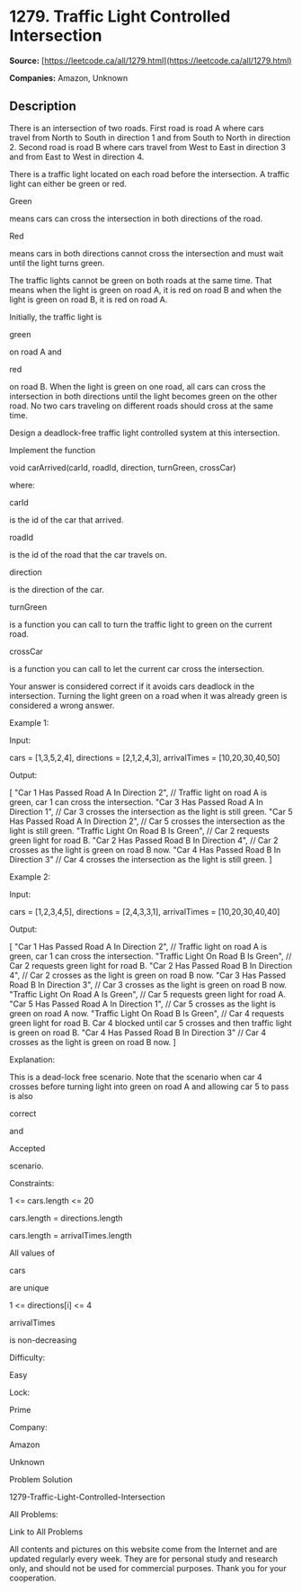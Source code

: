 # 1279. Traffic Light Controlled Intersection

**Source:** [https://leetcode.ca/all/1279.html](https://leetcode.ca/all/1279.html)

**Companies:** Amazon, Unknown

## Description

There is an intersection of two roads. First road is road A where cars travel from
            North to South in direction 1 and from South to North in direction 2. Second road is
            road B where cars travel from West to East in direction 3 and from East to West in
            direction 4.

There is a traffic light located on each road before the intersection. A traffic
                light can either be green or red.

Green

means cars can cross the intersection in both
                    directions of the road.

Red

means cars in both directions cannot cross the intersection
                    and must wait until the light turns green.

The traffic lights cannot be green on both roads at the same time. That means when
                the light is green on road A, it is red on road B and when the light is green
                on road B, it is red on road A.

Initially, the traffic light is

green

on road A and

red

on road B. When the light is green on one road, all cars
                can cross the intersection in both directions until the light becomes green on the
                other road. No two cars traveling on different roads should cross at the same
                time.

Design a deadlock-free traffic light controlled system at this intersection.

Implement the function

void carArrived(carId, roadId, direction,
                turnGreen, crossCar)

where:

carId

is the id of the car that arrived.

roadId

is the id of the road that the car travels on.

direction

is the direction of the car.

turnGreen

is a function you can call to turn the traffic light
                    to green on the current road.

crossCar

is a function you can call to let the current car
                    cross the intersection.

Your answer is considered correct if it avoids cars deadlock in the intersection. Turning
                the light green on a road when it was already green is considered a wrong
                answer.

Example 1:

Input:

cars = [1,3,5,2,4], directions = [2,1,2,4,3], arrivalTimes = [10,20,30,40,50]

Output:

[
"Car 1 Has Passed Road A In Direction 2",    // Traffic light on road A is green, car 1 can cross the intersection.
"Car 3 Has Passed Road A In Direction 1",    // Car 3 crosses the intersection as the light is still green.
"Car 5 Has Passed Road A In Direction 2",    // Car 5 crosses the intersection as the light is still green.
"Traffic Light On Road B Is Green",          // Car 2 requests green light for road B.
"Car 2 Has Passed Road B In Direction 4",    // Car 2 crosses as the light is green on road B now.
"Car 4 Has Passed Road B In Direction 3"     // Car 4 crosses the intersection as the light is still green.
]

Example 2:

Input:

cars = [1,2,3,4,5], directions = [2,4,3,3,1], arrivalTimes = [10,20,30,40,40]

Output:

[
"Car 1 Has Passed Road A In Direction 2",    // Traffic light on road A is green, car 1 can cross the intersection.
"Traffic Light On Road B Is Green",          // Car 2 requests green light for road B.
"Car 2 Has Passed Road B In Direction 4",    // Car 2 crosses as the light is green on road B now.
"Car 3 Has Passed Road B In Direction 3",    // Car 3 crosses as the light is green on road B now.
"Traffic Light On Road A Is Green",          // Car 5 requests green light for road A.
"Car 5 Has Passed Road A In Direction 1",    // Car 5 crosses as the light is green on road A now.
"Traffic Light On Road B Is Green",          // Car 4 requests green light for road B. Car 4 blocked until car 5 crosses and then traffic light is green on road B.
"Car 4 Has Passed Road B In Direction 3"     // Car 4 crosses as the light is green on road B now.
]

Explanation:

This is a dead-lock free scenario. Note that the scenario when car 4 crosses before turning light into green on road A and allowing car 5 to pass is also

correct

and

Accepted

scenario.

Constraints:

1 <= cars.length <= 20

cars.length = directions.length

cars.length = arrivalTimes.length

All values of

cars

are unique

1 <= directions[i] <= 4

arrivalTimes

is non-decreasing

Difficulty:

Easy

Lock:

Prime

Company:

Amazon

Unknown

Problem Solution

1279-Traffic-Light-Controlled-Intersection

All Problems:

Link to All Problems

All contents and pictures on this website come from the Internet and are updated regularly every week. They are for personal study and research only, and should not be used for commercial purposes. Thank you for your cooperation.

